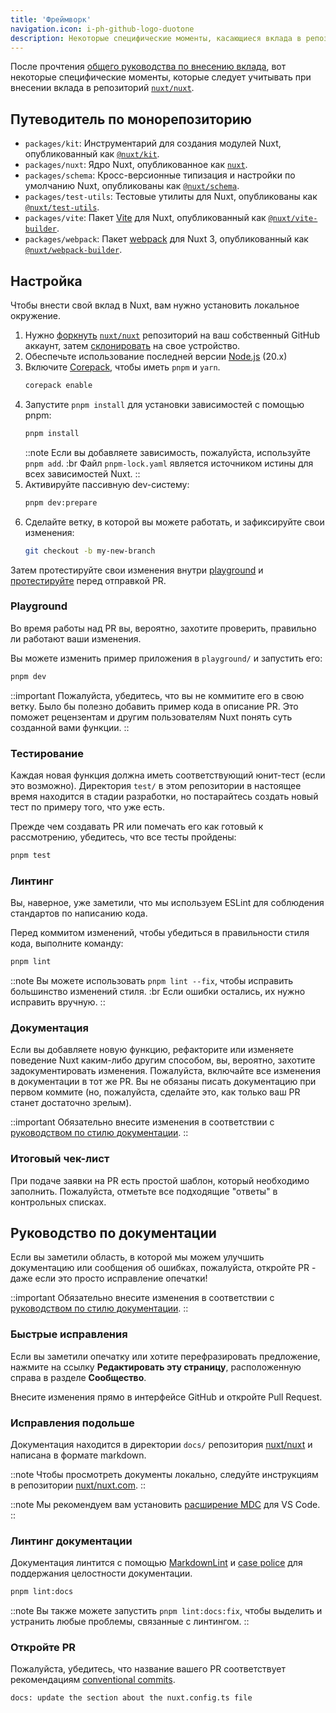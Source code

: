 ```yaml
---
title: 'Фреймворк'
navigation.icon: i-ph-github-logo-duotone
description: Некоторые специфические моменты, касающиеся вклада в репозиторий фреймворка.
---
```


После прочтения [общего руководства по внесению вклада](/docs/community/contribution), вот некоторые специфические моменты, которые следует учитывать при внесении вклада в репозиторий [`nuxt/nuxt`](https://github.com/nuxt/nuxt).

## Путеводитель по монорепозиторию

- `packages/kit`: Инструментарий для создания модулей Nuxt, опубликованный как [`@nuxt/kit`](https://npmjs.com/package/@nuxt/kit).
- `packages/nuxt`: Ядро Nuxt, опубликованное как [`nuxt`](https://npmjs.com/package/nuxt).
- `packages/schema`: Кросс-версионные типизация и настройки по умолчанию Nuxt, опубликованы как [`@nuxt/schema`](https://npmjs.com/package/@nuxt/schema).
- `packages/test-utils`: Тестовые утилиты для Nuxt, опубликованы как [`@nuxt/test-utils`](https://npmjs.com/package/@nuxt/test-utils).
- `packages/vite`: Пакет [Vite](https://vitejs.dev) для Nuxt, опубликованный как [`@nuxt/vite-builder`](https://npmjs.com/package/@nuxt/vite-builder).
- `packages/webpack`: Пакет [webpack](https://webpack.js.org) для Nuxt 3, опубликованный как [`@nuxt/webpack-builder`](https://npmjs.com/package/@nuxt/webpack-builder).

## Настройка

Чтобы внести свой вклад в Nuxt, вам нужно установить локальное окружение.

1. Нужно [форкнуть](https://help.github.com/articles/fork-a-repo) [`nuxt/nuxt`](https://github.com/nuxt/nuxt) репозиторий на ваш собственный GitHub аккаунт, затем [склонировать](https://help.github.com/articles/cloning-a-repository) на свое устройство.
2. Обеспечьте использование последней версии [Node.js](https://nodejs.org/en) (20.x)
3. Включите [Corepack](https://github.com/nodejs/corepack), чтобы иметь `pnpm` и `yarn`.
    ```bash [Terminal]
    corepack enable
    ```
4. Запустите `pnpm install` для установки зависимостей с помощью pnpm:
    ```bash [Terminal]
    pnpm install
    ```
    ::note
   Если вы добавляете зависимость, пожалуйста, используйте `pnpm add`. :br
   Файл `pnpm-lock.yaml` является источником истины для всех зависимостей Nuxt.
    ::
5. Активируйте пассивную dev-систему:
    ```bash [Terminal]
    pnpm dev:prepare
    ```
6. Сделайте ветку, в которой вы можете работать, и зафиксируйте свои изменения:
    ```bash [Terminal]
    git checkout -b my-new-branch
    ```

Затем протестируйте свои изменения внутри [playground](#playground) и [протестируйте](#тестирование) перед отправкой PR.

### Playground

Во время работы над PR вы, вероятно, захотите проверить, правильно ли работают ваши изменения.

Вы можете изменить пример приложения в `playground/` и запустить его:

```bash [Terminal]
pnpm dev
```

::important
Пожалуйста, убедитесь, что вы не коммитите его в свою ветку. Было бы полезно добавить пример кода в описание PR. Это поможет рецензентам и другим пользователям Nuxt понять суть созданной вами функции.
::

### Тестирование

Каждая новая функция должна иметь соответствующий юнит-тест (если это возможно). Директория `test/` в этом репозитории в настоящее время находится в стадии разработки, но постарайтесь создать новый тест по примеру того, что уже есть.

Прежде чем создавать PR или помечать его как готовый к рассмотрению, убедитесь, что все тесты пройдены:

```bash [Terminal]
pnpm test
```

### Линтинг

Вы, наверное, уже заметили, что мы используем ESLint для соблюдения стандартов по написанию кода.

Перед коммитом изменений, чтобы убедиться в правильности стиля кода, выполните команду:

```bash [Terminal]
pnpm lint
```

::note
Вы можете использовать `pnpm lint --fix`, чтобы исправить большинство изменений стиля. :br
Если ошибки остались, их нужно исправить вручную.
::

### Документация

Если вы добавляете новую функцию, рефакторите или изменяете поведение Nuxt каким-либо другим способом, вы, вероятно, захотите задокументировать изменения. Пожалуйста, включайте все изменения в документации в тот же PR. Вы не обязаны писать документацию при первом коммите (но, пожалуйста, сделайте это, как только ваш PR станет достаточно зрелым).

::important
Обязательно внесите изменения в соответствии с [руководством по стилю документации](/docs/community/contribution#documentation-style-guide).
::

### Итоговый чек-лист

При подаче заявки на PR есть простой шаблон, который необходимо заполнить. Пожалуйста, отметьте все подходящие "ответы" в контрольных списках.

## Руководство по документации

Если вы заметили область, в которой мы можем улучшить документацию или сообщения об ошибках, пожалуйста, откройте PR - даже если это просто исправление опечатки!

::important
Обязательно внесите изменения в соответствии с [руководством по стилю документации](/docs/community/contribution#documentation-style-guide).
::

### Быстрые исправления

Если вы заметили опечатку или хотите перефразировать предложение, нажмите на ссылку **Редактировать эту страницу**, расположенную справа в разделе **Сообщество**.

Внесите изменения прямо в интерфейсе GitHub и откройте Pull Request.

### Исправления подольше

Документация находится в директории `docs/` репозитория [nuxt/nuxt](https://github.com/nuxt/nuxt) и написана в формате markdown.

::note
Чтобы просмотреть документы локально, следуйте инструкциям в репозитории [nuxt/nuxt.com](https://github.com/nuxt/nuxt.com).
::

::note
Мы рекомендуем вам установить [расширение MDC](https://marketplace.visualstudio.com/items?itemName=Nuxt.mdc) для VS Code.
::

### Линтинг документации

Документация линтится с помощью [MarkdownLint](https://github.com/DavidAnson/markdownlint) и [case police](https://github.com/antfu/case-police) для поддержания целостности документации.

```bash [Terminal]
pnpm lint:docs
```

::note
Вы также можете запустить `pnpm lint:docs:fix`, чтобы выделить и устранить любые проблемы, связанные с линтингом.
::

### Откройте PR

Пожалуйста, убедитесь, что название вашего PR соответствует рекомендациям [conventional commits](https://www.conventionalcommits.org).

```bash [Пример названия одного из PR]
docs: update the section about the nuxt.config.ts file
```
